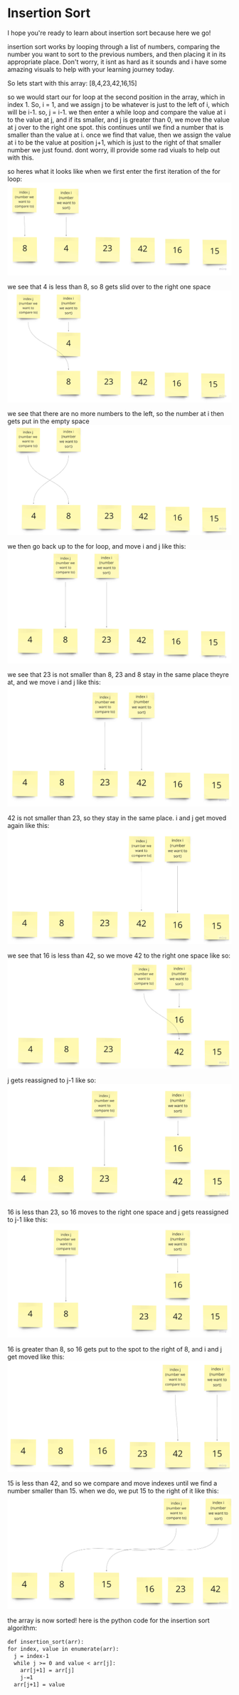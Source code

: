 # Insertion Sort
I hope you're ready to learn about insertion sort because here we go!

insertion sort works by looping through a list of numbers, comparing the number you want to sort to the previous numbers, and then placing it in its appropriate place. Don't worry, it isnt as hard as it sounds and i have some amazing visuals to help with your learning journey today. 

So lets start with this array:
  [8,4,23,42,16,15]

so we would start our for loop at the second position in the array, which in index 1. So, i = 1, and we assign j to be whatever is just to the left of i, which will be i-1. so, j = i-1. we then enter a while loop and compare the value at i to the value at j, and if its smaller, and j is greater than 0, we move the value at j over to the right one spot. this continues until we find a number that is smaller than the value at i. once we find that value, then we assign the value at i to be the value at position j+1, which is just to the right of that smaller number we just found. dont worry, ill provide some rad viuals to help out with this. 

so heres what it looks like when we first enter the first iteration of the for loop:
![frame1](frame1.jpg)

we see that 4 is less than 8, so 8 gets slid over to the right one space
![frame2](frame2.jpg)

we see that there are no more numbers to the left, so the number at i then gets put in the empty space
![frame3](frame3.jpg)

we then go back up to the for loop, and move i and j like this:
![frame4](frame4.jpg)

we see that 23 is not smaller than 8, 23 and 8 stay in the same place theyre at, and we move i and j like this:
![frame5](frame5.jpg)

42 is not smaller than 23, so they stay in the same place. i and j get moved again like this:
![frame6](frame6.jpg)

we see that 16 is less than 42, so we move 42 to the right one space like so:
![frame7](frame7.jpg)

j gets reassigned to j-1 like so:
![frame8](frame8.jpg)

16 is less than 23, so 16 moves to the right one space and j gets reassigned to j-1 like this:
![frame9](frame9.jpg)

16 is greater than 8, so 16 gets put to the spot to the right of 8, and i and j get moved like this:
![frame10](frame10.jpg)

15 is less than 42, and so we compare and move indexes until we find a number smaller than 15. when we do, we put 15 to the right of it like this:
![frame11](frame11.jpg)

the array is now sorted! here is the python code for the insertion sort algorithm:
  ```
  def insertion_sort(arr):
  for index, value in enumerate(arr):
    j = index-1
    while j >= 0 and value < arr[j]:
      arr[j+1] = arr[j]
      j-=1
    arr[j+1] = value


